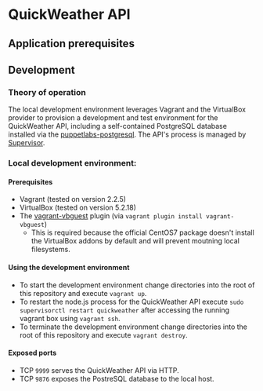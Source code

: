 # QuickWeather API
## Application prerequisites
### 

## Development
### Theory of operation
The local development environment leverages Vagrant and the VirtualBox provider to provision a development and test environment for the QuickWeather API, including a self-contained PostgreSQL database installed via the [puppetlabs-postgresql](https://forge.puppet.com/puppetlabs/postgresql). The API's process is managed by [Supervisor](http://supervisord.org/).
### Local development environment:
#### Prerequisites
* Vagrant (tested on version 2.2.5)
* VirtualBox (tested on version 5.2.18)
* The [vagrant-vbguest](https://github.com/dotless-de/vagrant-vbguest) plugin (via `vagrant plugin install vagrant-vbguest`)
  * This is required because the official CentOS7 package doesn't install the VirtualBox addons by default and will prevent moutning local filesystems.
#### Using the development environment
* To start the development environment change directories into the root of this repository and execute `vagrant up`.
* To restart the node.js process for the QuickWeather API execute `sudo supervisorctl restart quickweather` after accessing the running vagrant box using `vagrant ssh`.
* To terminate the development environment change directories into the root of this repository and execute `vagrant destroy`.
#### Exposed ports
* TCP `9999` serves the QuickWeather API via HTTP.
* TCP `9876` exposes the PostreSQL database to the local host.

